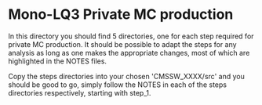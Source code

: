 # Mono-LQ3 Private MC production

In this directory you should find 5 directories, one for each step required for private MC production.
It should be possible to adapt the steps for any analysis as long as one makes the appropriate changes,
most of which are highlighted in the NOTES files.

Copy the steps directories into your chosen 'CMSSW_XXXX/src' and you should be good to go, simply follow
the NOTES in each of the steps directories respectively, starting with step_1. 
